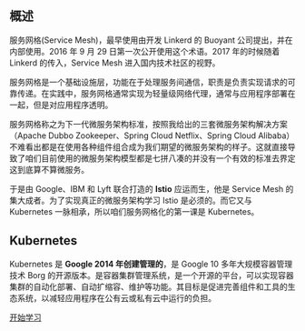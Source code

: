 ## 概述

服务网格(Service Mesh)，最早使用由开发 Linkerd 的 Buoyant 公司提出，并在内部使用。2016 年 9 月 29 日第一次公开使用这个术语。2017 年的时候随着 Linkerd 的传入，Service Mesh 进入国内技术社区的视野。

服务网格是一个基础设施层，功能在于处理服务间通信，职责是负责实现请求的可靠传递。在实践中，服务网格通常实现为轻量级网络代理，通常与应用程序部署在一起，但是对应用程序透明。

服务网格称之为下一代微服务架构标准，按照我给出的三套微服务架构解决方案（Apache Dubbo Zookeeper、Spring Cloud Netflix、Spring Cloud Alibaba）不难看出都是在使用各种组件组合成为我们期望的微服务架构的样子。这就直接导致了咱们目前使用的微服务架构模型都是七拼八凑的并没有一个有效的标准去界定这到底算不算微服务。

于是由 Google、IBM 和 Lyft 联合打造的 **Istio** 应运而生，他是 Service Mesh 的集大成者。为了实现真正的微服务架构学习 Istio 是必须的。而它又与 Kubernetes 一脉相承，所以咱们服务网格化的第一课是 Kubernetes。

## Kubernetes

Kubernetes 是 **Google 2014 年创建管理的**，是 Google 10 多年大规模容器管理技术 Borg 的开源版本。是容器集群管理系统，是一个开源的平台，可以实现容器集群的自动化部署、自动扩缩容、维护等功能。其目标是促进完善组件和工具的生态系统，以减轻应用程序在公有云或私有云中运行的负担。

[开始学习](service-mesh-kubernetes/)

